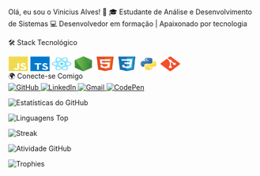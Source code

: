 Olá, eu sou o Vinicius Alves! 👋
🎓 Estudante de Análise e Desenvolvimento de Sistemas
💻 Desenvolvedor em formação | Apaixonado por tecnologia

🛠️ Stack Tecnológico
<div style="display: inline_block"> <img align="center" alt="JavaScript" height="30" width="40" src="https://raw.githubusercontent.com/devicons/devicon/master/icons/javascript/javascript-plain.svg" title="JavaScript"> <img align="center" alt="TypeScript" height="30" width="40" src="https://raw.githubusercontent.com/devicons/devicon/master/icons/typescript/typescript-plain.svg" title="TypeScript"> <img align="center" alt="React" height="30" width="40" src="https://raw.githubusercontent.com/devicons/devicon/master/icons/react/react-original.svg" title="React"> <img align="center" alt="Node.js" height="30" width="40" src="https://raw.githubusercontent.com/devicons/devicon/master/icons/nodejs/nodejs-original.svg" title="Node.js"> <img align="center" alt="HTML5" height="30" width="40" src="https://raw.githubusercontent.com/devicons/devicon/master/icons/html5/html5-original.svg" title="HTML5"> <img align="center" alt="CSS3" height="30" width="40" src="https://raw.githubusercontent.com/devicons/devicon/master/icons/css3/css3-original.svg" title="CSS3"> <img align="center" alt="Python" height="30" width="40" src="https://raw.githubusercontent.com/devicons/devicon/master/icons/python/python-original.svg" title="Python"> <img align="center" alt="Git" height="30" width="40" src="https://raw.githubusercontent.com/devicons/devicon/master/icons/git/git-original.svg" title="Git"> </div>
🌍 Conecte-se Comigo
<div> <a href="https://github.com/vinialves153" target="_blank"> <img src="https://img.shields.io/badge/GitHub-100000?style=for-the-badge&logo=github&logoColor=white" alt="GitHub"> </a> <a href="https://www.linkedin.com/in/vinicius-alves-/" target="_blank"> <img src="https://img.shields.io/badge/LinkedIn-0077B5?style=for-the-badge&logo=linkedin&logoColor=white" alt="LinkedIn"> </a> <a href="mailto:vinialves153@gmail.com"> <img src="https://img.shields.io/badge/Gmail-D14836?style=for-the-badge&logo=gmail&logoColor=white" alt="Gmail"> </a> <a href="https://codepen.io/vinialves153" target="_blank"> <img src="https://img.shields.io/badge/CodePen-000000?style=for-the-badge&logo=codepen&logoColor=white" alt="CodePen"> </a> </div>

![Estatísticas do GitHub](https://github-readme-stats.vercel.app/api?username=vinialves153&show_icons=true&theme=radical&hide_border=true&include_all_commits=true&count_private=true)

![Linguagens Top](https://github-readme-stats.vercel.app/api/top-langs/?username=vinialves153&layout=compact&theme=radical&hide_border=true&langs_count=6)

![Streak](https://streak-stats.demolab.com/?user=vinialves153&theme=radical&hide_border=true)

![Atividade GitHub](https://github-readme-activity-graph.vercel.app/graph?username=vinialves153&theme=redical&hide_border=true&area=true)

![Trophies](https://github-profile-trophy.vercel.app/?username=vinialves153&theme=radical&no-frame=true&row=2&column=3)
